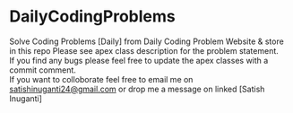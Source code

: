 # DailyCodingProblems
Solve Coding Problems [Daily] from Daily Coding Problem Website & store in this repo
Please see apex class description for the problem statement. <br/>
If you find any bugs please feel free to update the apex classes with a commit comment.<br/>
If you want to colloborate feel free to email me on satishinuganti24@gmail.com or drop me a message on linked [Satish Inuganti]

